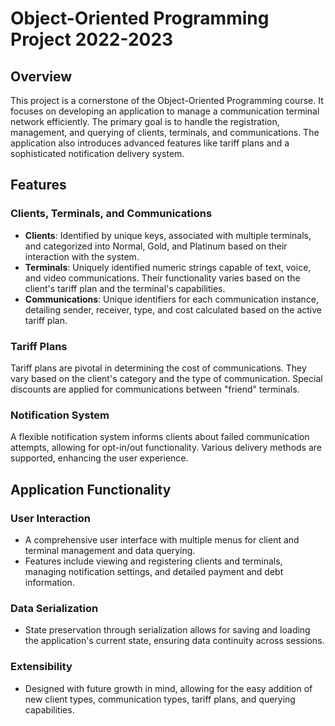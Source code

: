 # Object-Oriented Programming Project 2022-2023

## Overview

This project is a cornerstone of the Object-Oriented Programming course. It focuses on developing an application to manage a communication terminal network efficiently. 
The primary goal is to handle the registration, management, and querying of clients, terminals, and communications. 
The application also introduces advanced features like tariff plans and a sophisticated notification delivery system.

## Features

### Clients, Terminals, and Communications

- **Clients**: Identified by unique keys, associated with multiple terminals, and categorized into Normal, Gold, and Platinum based on their interaction with the system.
- **Terminals**: Uniquely identified numeric strings capable of text, voice, and video communications. Their functionality varies based on the client's tariff plan and the terminal's capabilities.
- **Communications**: Unique identifiers for each communication instance, detailing sender, receiver, type, and cost calculated based on the active tariff plan.

### Tariff Plans

Tariff plans are pivotal in determining the cost of communications. They vary based on the client's category and the type of communication. Special discounts are applied for communications between "friend" terminals.

### Notification System

A flexible notification system informs clients about failed communication attempts, allowing for opt-in/out functionality. Various delivery methods are supported, enhancing the user experience.

## Application Functionality

### User Interaction

- A comprehensive user interface with multiple menus for client and terminal management and data querying.
- Features include viewing and registering clients and terminals, managing notification settings, and detailed payment and debt information.

### Data Serialization

- State preservation through serialization allows for saving and loading the application's current state, ensuring data continuity across sessions.

### Extensibility

- Designed with future growth in mind, allowing for the easy addition of new client types, communication types, tariff plans, and querying capabilities.
